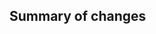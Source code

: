 <!--
Before submitting a pull request, please complete the following checklist:

1. Read PR Guidelines: https://github.com/qBraid/qBraid/blob/main/CONTRIBUTING.md#pull-requests
2. Link Issues: Please link any issues that this PR aims to resolve or is related to.
3. Update Changelog: Add an entry to `CHANGELOG.md` summarizing the change, and including a link back to the PR.

Draft PRs are welcome if your code is still a work-in-progress.
-->

## Summary of changes
